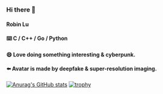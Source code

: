 ### Hi there 👋

#### Robin Lu

#### ⌨️ C / C++ / Go / Python

#### 😄 Love doing something interesting & cyberpunk.
#### ⬅️ Avatar is made by deepfake & super-resolution imaging.

[![Anurag's GitHub stats](https://github-readme-stats.vercel.app/api?username=Lqlsoftware)](https://github.com/anuraghazra/github-readme-stats)
[![trophy](https://github-profile-trophy.vercel.app/?username=Lqlsoftware&theme=onedark&title=MultiLanguage,Commit,Stars,Followers,Repositories)](https://github.com/ryo-ma/github-profile-trophy)
